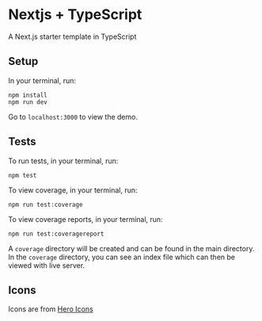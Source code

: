 # Nextjs + TypeScript

A Next.js starter template in TypeScript

## Setup

In your terminal, run:

```
npm install
npm run dev
```

Go to `localhost:3000` to view the demo.

## Tests

To run tests, in your terminal, run:

```
npm test
```

To view coverage, in your terminal, run:

```
npm run test:coverage
```

To view coverage reports, in your terminal, run:

```
npm run test:coveragereport
```

A `coverage` directory will be created and can be found in the main directory. In the `coverage` directory, you can see an index file which can then be viewed with live server.

## Icons

Icons are from [Hero Icons](https://heroicons.com)
